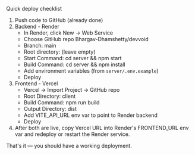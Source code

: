 Quick deploy checklist

1. Push code to GitHub (already done)
2. Backend - Render
   - In Render, click New -> Web Service
   - Choose GitHub repo Bhargav-Dhamshetty/devvoid
   - Branch: main
   - Root directory: (leave empty)
   - Start Command: cd server && npm start
   - Build Command: cd server && npm install
   - Add environment variables (from `server/.env.example`)
   - Deploy
3. Frontend - Vercel
   - Vercel -> Import Project -> GitHub repo
   - Root Directory: client
   - Build Command: npm run build
   - Output Directory: dist
   - Add VITE_API_URL env var to point to Render backend
   - Deploy
4. After both are live, copy Vercel URL into Render's FRONTEND_URL env var and redeploy or restart the Render service.

That's it — you should have a working deployment.